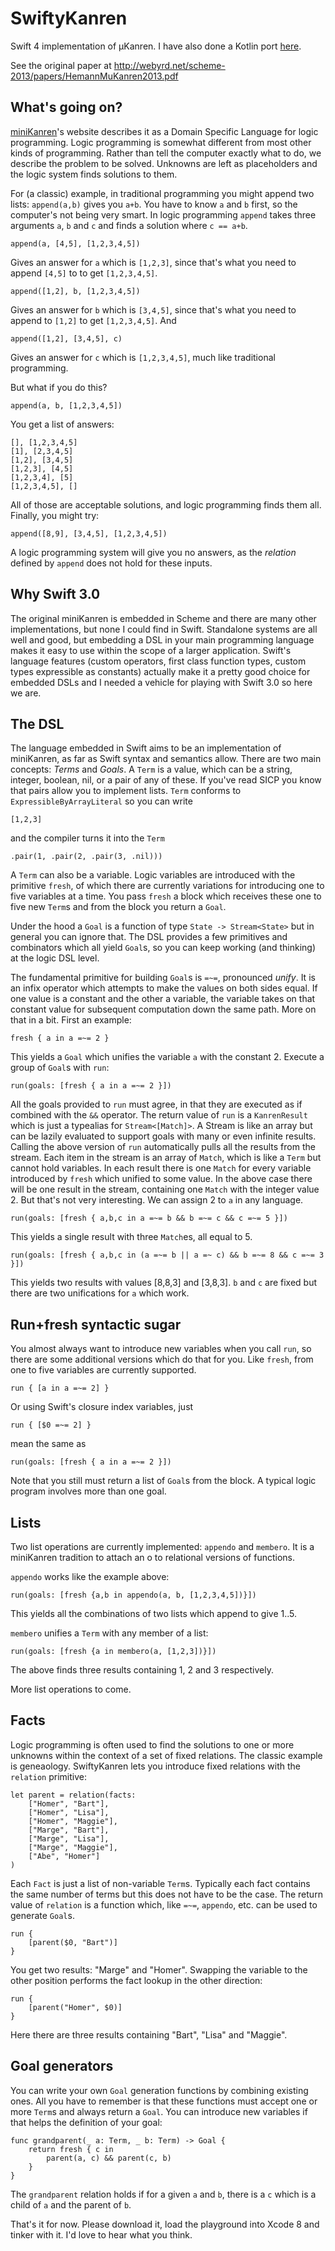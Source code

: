 # SwiftyKanren
Swift 4 implementation of µKanren. I have also done a Kotlin port [here](https://github.com/neilgall/KotlinKanren).

See the original paper at http://webyrd.net/scheme-2013/papers/HemannMuKanren2013.pdf

## What's going on?
[miniKanren](http://www.minikanren.org)'s website describes it as a Domain Specific Language for logic programming. Logic programming is somewhat different from most other kinds of programming. Rather than tell the computer exactly what to do, we describe the problem to be solved. Unknowns are left as placeholders and the logic system finds solutions to them.

For (a classic) example, in traditional programming you might append two lists: `append(a,b)` gives you `a+b`. You have to know `a` and `b` first, so the computer's not being very smart. In logic programming `append` takes three arguments `a`, `b` and `c` and finds a solution where `c == a+b`.

    append(a, [4,5], [1,2,3,4,5])
    
Gives an answer for `a` which is `[1,2,3]`, since that's what you need to append `[4,5]` to to get `[1,2,3,4,5]`.

    append([1,2], b, [1,2,3,4,5])
    
Gives an answer for `b` which is `[3,4,5]`, since that's what you need to append to `[1,2]` to get `[1,2,3,4,5]`. And

    append([1,2], [3,4,5], c)
    
Gives an answer for `c` which is `[1,2,3,4,5]`, much like traditional programming.

But what if you do this?

    append(a, b, [1,2,3,4,5])

You get a list of answers:

    [], [1,2,3,4,5]
    [1], [2,3,4,5]
    [1,2], [3,4,5]
    [1,2,3], [4,5]
    [1,2,3,4], [5]
    [1,2,3,4,5], []

All of those are acceptable solutions, and logic programming finds them all. Finally, you might try:

    append([8,9], [3,4,5], [1,2,3,4,5])

A logic programming system will give you no answers, as the _relation_ defined by `append` does not hold for these inputs.

## Why Swift 3.0

The original miniKanren is embedded in Scheme and there are many other implementations, but none I could find in Swift. Standalone systems are all well and good, but embedding a DSL in your main programming language makes it easy to use within the scope of a larger application. Swift's language features (custom operators, first class function types, custom types expressible as constants) actually make it a pretty good choice for embedded DSLs and I needed a vehicle for playing with Swift 3.0 so here we are.

## The DSL

The language embedded in Swift aims to be an implementation of miniKanren, as far as Swift syntax and semantics allow. There are two main concepts: _Terms_ and _Goals_. A `Term` is a value, which can be a string, integer, boolean, nil, or a pair of any of these. If you've read SICP you know that pairs allow you to implement lists. `Term` conforms to `ExpressibleByArrayLiteral` so you can write

    [1,2,3]

and the compiler turns it into the `Term`

    .pair(1, .pair(2, .pair(3, .nil)))

A `Term` can also be a variable. Logic variables are introduced with the primitive `fresh`, of which there are currently variations for introducing one to five variables at a time. You pass `fresh` a block which receives these one to five new `Term`s and from the block you return a `Goal`.

Under the hood a `Goal` is a function of type `State -> Stream<State>` but in general you can ignore that. The DSL provides a few primitives and combinators which all yield `Goal`s, so you can keep working (and thinking) at the logic DSL level.

The fundamental primitive for building `Goal`s is `=~=`, pronounced _unify_. It is an infix operator which attempts to make the values on both sides equal. If one value is a constant and the other a variable, the variable takes on that constant value for subsequent computation down the same path. More on that in a bit. First an example:

    fresh { a in a =~= 2 }

This yields a `Goal` which unifies the variable `a` with the constant 2. Execute a group of `Goal`s with `run`:

    run(goals: [fresh { a in a =~= 2 }])

All the goals provided to `run` must agree, in that they are executed as if combined with the `&&` operator. The return value of `run` is a `KanrenResult` which is just a typealias for `Stream<[Match]>`. A Stream is like an array but can be lazily evaluated to support goals with many or even infinite results. Calling the above version of `run` automatically pulls all the results from the stream. Each item in the stream is an array of `Match`, which is like a `Term` but cannot hold variables. In each result there is one `Match` for every variable introduced by `fresh` which unified to some value. In the above case there will be one result in the stream, containing one `Match` with the integer value 2. But that's not very interesting. We can assign 2 to `a` in any language.

    run(goals: [fresh { a,b,c in a =~= b && b =~= c && c =~= 5 }])

This yields a single result with three `Match`es, all equal to 5.

    run(goals: [fresh { a,b,c in (a =~= b || a =~ c) && b =~= 8 && c =~= 3 }])

This yields two results with values [8,8,3] and [3,8,3]. `b` and `c` are fixed but there are two unifications for `a` which work.

## Run+fresh syntactic sugar

You almost always want to introduce new variables when you call `run`, so there are some additional versions which do that for you. Like `fresh`, from one to five variables are currently supported.

    run { [a in a =~= 2] }

Or using Swift's closure index variables, just

    run { [$0 =~= 2] }

mean the same as

    run(goals: [fresh { a in a =~= 2 }])
    
Note that you still must return a list of `Goal`s from the block. A typical logic program involves more than one goal.

## Lists

Two list operations are currently implemented: `appendo` and `membero`. It is a miniKanren tradition to attach an o to relational versions of functions.

`appendo` works like the example above:

    run(goals: [fresh {a,b in appendo(a, b, [1,2,3,4,5])}])

This yields all the combinations of two lists which append to give 1..5.

`membero` unifies a `Term` with any member of a list:

    run(goals: [fresh {a in membero(a, [1,2,3])}])

The above finds three results containing 1, 2 and 3 respectively.

More list operations to come.

## Facts

Logic programming is often used to find the solutions to one or more unknowns within the context of a set of fixed relations. The classic example is geneaology. SwiftyKanren lets you introduce fixed relations with the `relation` primitive:

    let parent = relation(facts:
        ["Homer", "Bart"],
        ["Homer", "Lisa"],
        ["Homer", "Maggie"],
        ["Marge", "Bart"],
        ["Marge", "Lisa"],
        ["Marge", "Maggie"],
        ["Abe", "Homer"]
    )

Each `Fact` is just a list of non-variable `Term`s. Typically each fact contains the same number of terms but this does not have to be the case. The return value of `relation` is a function which, like `=~=`, `appendo`, etc. can be used to generate `Goal`s.

    run {
        [parent($0, "Bart")]
    }

You get two results: "Marge" and "Homer". Swapping the variable to the other position performs the fact lookup in the other direction:

    run {
        [parent("Homer", $0)]
    }

Here there are three results containing "Bart", "Lisa" and "Maggie".

## Goal generators

You can write your own `Goal` generation functions by combining existing ones. All you have to remember is that these functions must accept one or more `Term`s and always return a `Goal`. You can introduce new variables if that helps the definition of your goal:

    func grandparent(_ a: Term, _ b: Term) -> Goal {
        return fresh { c in
            parent(a, c) && parent(c, b)
        }
    }

The `grandparent` relation holds if for a given `a` and `b`, there is a `c` which is a child of `a` and the parent of `b`.

That's it for now. Please download it, load the playground into Xcode 8 and tinker with it. I'd love to hear what you think.





